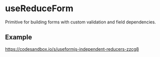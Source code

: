 # useReduceForm
Primitive for building forms with custom validation and field dependencies.

## Example
https://codesandbox.io/s/useformjs-independent-reducers-zzcg8
